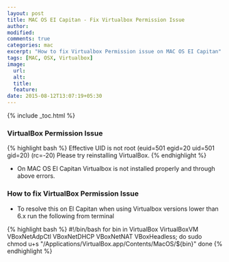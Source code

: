 ```yaml
---
layout: post
title: MAC OS EI Capitan - Fix Virtualbox Permission Issue
author:
modified:
comments: true
categories: mac
excerpt: "How to fix Virtualbox Permission issue on MAC OS EI Capitan"
tags: [MAC, OSX, Virtualbox]
image:
  url:
  alt:
  title:
  feature:
date: 2015-08-12T13:07:19+05:30
---
```

{% include _toc.html %}

### VirtualBox Permission Issue

{% highlight bash %}
Effective UID is not root (euid=501 egid=20 uid=501 gid=20) (rc=-20)
Please try reinstalling VirtualBox.
{% endhighlight %}

* On MAC OS EI Capitan Virtualbox is not installed properly and through above errors.

### How to fix VirtualBox Permission Issue

* To resolve this on El Capitan when using Virtualbox versions lower than 6.x run the following from terminal

{% highlight bash %}
#!/bin/bash
for bin in VirtualBox VirtualBoxVM VBoxNetAdpCtl VBoxNetDHCP VBoxNetNAT VBoxHeadless; do
    sudo chmod u+s "/Applications/VirtualBox.app/Contents/MacOS/${bin}"
done
{% endhighlight %}

